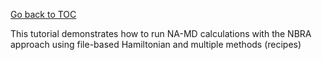 [Go back to TOC](../../../README.md)

This tutorial demonstrates how to run NA-MD calculations with the NBRA approach using file-based Hamiltonian 
and multiple methods (recipes)
